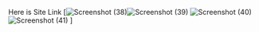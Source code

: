  Here is Site Link [![Screenshot (38)](https://user-images.githubusercontent.com/88175165/230455453-ce77017d-1f9a-4f08-8698-eab6cac72bf7.png)![Screenshot (39)](https://user-images.githubusercontent.com/88175165/230455467-7be00848-8d21-4ae9-96a0-6064d19341c0.png)
![Screenshot (40)](https://user-images.githubusercontent.com/88175165/230455469-9b398431-4f4f-4f1a-9d96-fb58b3bd3aad.png)
![Screenshot (41)](https://user-images.githubusercontent.com/88175165/230455475-d39dedb7-5099-4688-b9a3-81dd0535a7c7.png)
]

